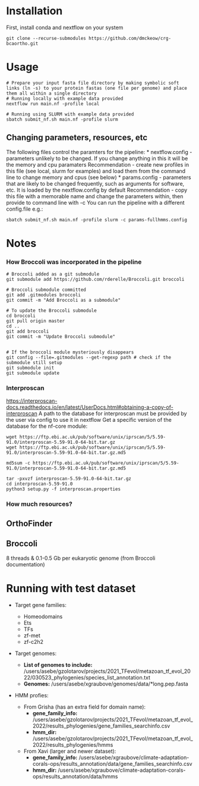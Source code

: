 # Installation
First, install conda and nextflow on your system
```
git clone --recurse-submodules https://github.com/dmckeow/crg-bcaortho.git
```
# Usage
```
# Prepare your input fasta file directory by making symbolic soft links (ln -s) to your protein fastas (one file per genome) and place them all within a single directory
# Running locally with example data provided
nextflow run main.nf -profile local

# Running using SLURM with example data provided
sbatch submit_nf.sh main.nf -profile slurm
```
## Changing parameters, resources, etc
The following files control the paramters for the pipeline:
    * nextflow.config - parameters unlikely to be changed. If you change anything in this it will be the memory and cpu paramaters
        Recommendation - create new profiles in this file (see local, slurm for examples) and load them from the command line to change memory and cpus (see below)
    * params.config - parameters that are likely to be changed frequently, such as arguments for software, etc. It is loaded by the nextflow.config by default
        Recommendation - copy this file with a memorable name and change the parameters within, then provide to command line with -c
You can run the pipeline with a different config.file e.g.:
```
sbatch submit_nf.sh main.nf -profile slurm -c params-fullhmms.config

```

# Notes
### How Broccoli was incorporated in the pipeline

```
# Broccoli added as a git submodule
git submodule add https://github.com/rderelle/Broccoli.git broccoli

# Broccoli submodule committed
git add .gitmodules broccoli
git commit -m "Add Broccoli as a submodule"

# To update the Broccoli submodule
cd broccoli
git pull origin master
cd ..
git add broccoli
git commit -m "Update Broccoli submodule"


# If the broccoli module mysteriously disappears
git config --file=.gitmodules --get-regexp path # check if the submodule still setup
git submodule init
git submodule update
```

### Interproscan
https://interproscan-docs.readthedocs.io/en/latest/UserDocs.html#obtaining-a-copy-of-interproscan
A path to the database for interproscan must be provided by the user via config to use it in nextflow
Get a specific version of the database for the nf-core module:
```
wget https://ftp.ebi.ac.uk/pub/software/unix/iprscan/5/5.59-91.0/interproscan-5.59-91.0-64-bit.tar.gz
wget https://ftp.ebi.ac.uk/pub/software/unix/iprscan/5/5.59-91.0/interproscan-5.59-91.0-64-bit.tar.gz.md5

md5sum -c https://ftp.ebi.ac.uk/pub/software/unix/iprscan/5/5.59-91.0/interproscan-5.59-91.0-64-bit.tar.gz.md5

tar -pxvzf interproscan-5.59-91.0-64-bit.tar.gz
cd interproscan-5.59-91.0
python3 setup.py -f interproscan.properties
```
### How much resources?
## OrthoFinder

## Broccoli
8 threads & 0.1-0.5 Gb per eukaryotic genome (from Broccoli documentation)


# Running with test dataset

* Target gene families:
    * Homeodomains
    * Ets
    * TFs
    * zf-met
    * zf-c2h2

* Target genomes:
    * **List of genomes to include:** /users/asebe/gzolotarov/projects/2021_TFevol/metazoan_tf_evol_2022/030523_phylogenies/species_list_annotation.txt
    * **Genomes:** /users/asebe/xgraubove/genomes/data/*long.pep.fasta

* HMM profies:
    * From Grisha (has an extra field for domain name):
        * **gene_family_info:** /users/asebe/gzolotarov/projects/2021_TFevol/metazoan_tf_evol_2022/results_phylogenies/gene_families_searchinfo.csv
        * **hmm_dir:** /users/asebe/gzolotarov/projects/2021_TFevol/metazoan_tf_evol_2022/results_phylogenies/hmms
    * From Xavi (larger and newer dataset):
        * **gene_family_info:** /users/asebe/xgraubove/climate-adaptation-corals-ops/results_annotation/data/gene_families_searchinfo.csv
        * **hmm_dir:** /users/asebe/xgraubove/climate-adaptation-corals-ops/results_annotation/data/hmms



